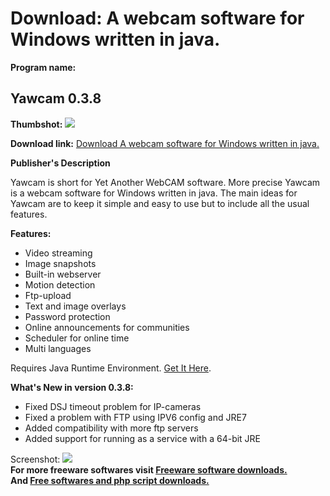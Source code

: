 # Download: A webcam software for Windows written in java.

**Program name:**

## Yawcam 0.3.8

  
**Thumbshot:** ![](http://www.freewarefiles.com/screenshot/yawcam_md.jpg)   
  
**Download link:** [Download A webcam software for Windows written in java.](http://freesoftwares.boysofts.com/Yawcam_program_29280.html)  
  


**Publisher's Description**  
  


Yawcam is short for Yet Another WebCAM software. More precise Yawcam is a webcam software for Windows written in java. The main ideas for Yawcam are to keep it simple and easy to use but to include all the usual features. 

**Features:**

  * Video streaming 
  * Image snapshots 
  * Built-in webserver 
  * Motion detection 
  * Ftp-upload 
  * Text and image overlays 
  * Password protection 
  * Online announcements for communities 
  * Scheduler for online time 
  * Multi languages 

Requires Java Runtime Environment. [Get It Here](http://www.java.com/en/download/manual.jsp).

**What's New in version 0.3.8:**

  * Fixed DSJ timeout problem for IP-cameras 
  * Fixed a problem with FTP using IPV6 config and JRE7 
  * Added compatibility with more ftp servers 
  * Added support for running as a service with a 64-bit JRE 

  
  
Screenshot: ![](http://www.freewarefiles.com/screenshot/yawcam.jpg)   
**For more freeware softwares visit [Freeware software downloads.](http://freesoftwares.boysofts.com/)**   
**And [Free softwares and php script downloads.](http://www.boysofts.com/)**
